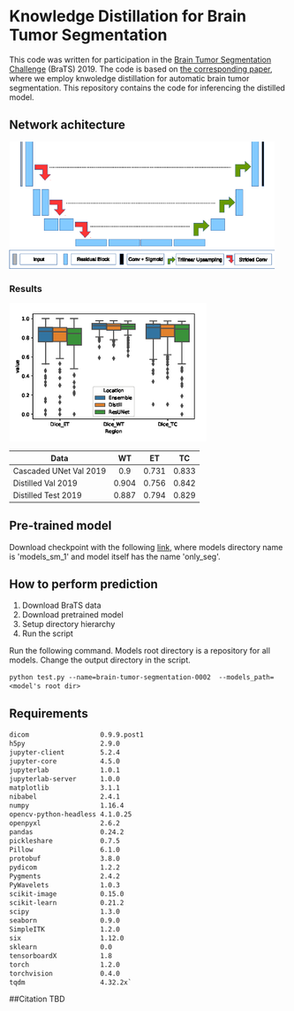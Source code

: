 # Knowledge Distillation for Brain Tumor Segmentation
This code was written for participation in the [Brain Tumor Segmentation Challenge](http://braintumorsegmentation.org/) (BraTS) 2019.
The code is based on [the corresponding paper](TBD), where we employ knwoledge distillation for automatic brain tumor segmentation.
This repository contains the code for inferencing the distilled model.

## Network achitecture
<img src="media/ResUNet.png" alt="drawing" height="230"/>

### Results

<img src="media/test.png" alt="drawing" height="250"/><br/>


| Data        | WT           | ET  | TC |
| ------------- |:-------------:| :-----:|:----:|
| Cascaded UNet Val 2019 | 0.9      |    0.731 |0.833|
| Distilled Val 2019 | 0.904      |    0.756 |0.842|
| Distilled Test 2019 | 0.887      |    0.794 |0.829|



## Pre-trained model
Download checkpoint with the following [link](https://drive.google.com/file/d/1YX5B3fV_g7eDMIr2Ow5cN0CGNNIYn4Y0/view?usp=sharing), where models directory name is 'models_sm_1' and model itself has the name 'only_seg'.


## How to perform prediction
1. Download BraTS data
2. Download pretrained model
3. Setup directory hierarchy
4. Run the script


Run the following command. Models root directory is a repository for all models. Change the output directory in the script.
```
python test.py --name=brain-tumor-segmentation-0002  --models_path=<model's root dir>
```

## Requirements
```
dicom                  0.9.9.post1
h5py                   2.9.0
jupyter-client         5.2.4      
jupyter-core           4.5.0      
jupyterlab             1.0.1      
jupyterlab-server      1.0.0    
matplotlib             3.1.1  
nibabel                2.4.1
numpy                  1.16.4      
opencv-python-headless 4.1.0.25    
openpyxl               2.6.2
pandas                 0.24.2
pickleshare            0.7.5      
Pillow                 6.1.0
protobuf               3.8.0
pydicom                1.2.2      
Pygments               2.4.2
PyWavelets             1.0.3
scikit-image           0.15.0      
scikit-learn           0.21.2      
scipy                  1.3.0      
seaborn                0.9.0
SimpleITK              1.2.0      
six                    1.12.0      
sklearn                0.0 
tensorboardX           1.8
torch                  1.2.0      
torchvision            0.4.0
tqdm                   4.32.2x`
```

##Citation
TBD
